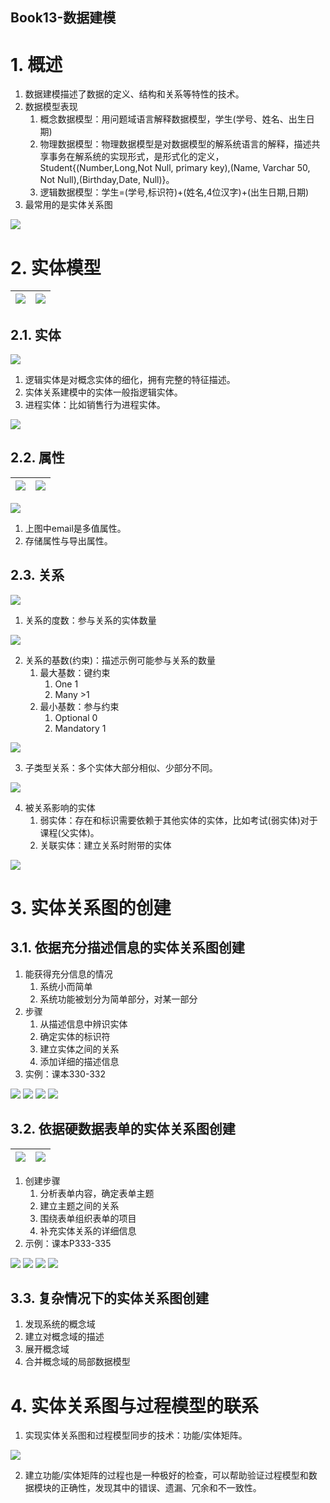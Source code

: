 Book13-数据建模
---

# 1. 概述
1. 数据建模描述了数据的定义、结构和关系等特性的技术。
2. 数据模型表现
   1. 概念数据模型：用问题域语言解释数据模型，学生(学号、姓名、出生日期)
   2. 物理数据模型：物理数据模型是对数据模型的解系统语言的解释，描述共享事务在解系统的实现形式，是形式化的定义，Student{(Number,Long,Not Null, primary key),(Name, Varchar 50, Not Null),(Birthday,Date, Null)}。
   3. 逻辑数据模型：学生=(学号,标识符)+(姓名,4位汉字)+(出生日期,日期)
3. 最常用的是实体关系图

![](https://spricoder.oss-cn-shanghai.aliyuncs.com/2020-Demand-and-business-model-innovation/需求/img/book13/1.png)

# 2. 实体模型

| ![](https://spricoder.oss-cn-shanghai.aliyuncs.com/2020-Demand-and-business-model-innovation/需求/img/book13/2.png) | ![](https://spricoder.oss-cn-shanghai.aliyuncs.com/2020-Demand-and-business-model-innovation/需求/img/book13/3.png) |
| --------------------- | --------------------- |

## 2.1. 实体
![](https://spricoder.oss-cn-shanghai.aliyuncs.com/2020-Demand-and-business-model-innovation/需求/img/book13/4.png)

1. 逻辑实体是对概念实体的细化，拥有完整的特征描述。
2. 实体关系建模中的实体一般指逻辑实体。
3. 进程实体：比如销售行为进程实体。

![](https://spricoder.oss-cn-shanghai.aliyuncs.com/2020-Demand-and-business-model-innovation/需求/img/book13/5.png)

## 2.2. 属性
| ![](https://spricoder.oss-cn-shanghai.aliyuncs.com/2020-Demand-and-business-model-innovation/需求/img/book13/6.png) | ![](https://spricoder.oss-cn-shanghai.aliyuncs.com/2020-Demand-and-business-model-innovation/需求/img/book13/7.png) |
| --------------------- | --------------------- |

![](https://spricoder.oss-cn-shanghai.aliyuncs.com/2020-Demand-and-business-model-innovation/需求/img/book13/8.png)

1. 上图中email是多值属性。
2. 存储属性与导出属性。

## 2.3. 关系
![](https://spricoder.oss-cn-shanghai.aliyuncs.com/2020-Demand-and-business-model-innovation/需求/img/book13/9.png)

1. 关系的度数：参与关系的实体数量

![](https://spricoder.oss-cn-shanghai.aliyuncs.com/2020-Demand-and-business-model-innovation/需求/img/book13/10.png)

2. 关系的基数(约束)：描述示例可能参与关系的数量
   1. 最大基数：键约束
      1. One 1
      2. Many >1
   2. 最小基数：参与约束
      1. Optional 0
      2. Mandatory 1

![](https://spricoder.oss-cn-shanghai.aliyuncs.com/2020-Demand-and-business-model-innovation/需求/img/book13/11.png)

3. 子类型关系：多个实体大部分相似、少部分不同。

![](https://spricoder.oss-cn-shanghai.aliyuncs.com/2020-Demand-and-business-model-innovation/需求/img/book13/12.png)

4. 被关系影响的实体
   1. 弱实体：存在和标识需要依赖于其他实体的实体，比如考试(弱实体)对于课程(父实体)。
   2. 关联实体：建立关系时附带的实体

![](https://spricoder.oss-cn-shanghai.aliyuncs.com/2020-Demand-and-business-model-innovation/需求/img/book13/13.png)

# 3. 实体关系图的创建

## 3.1. 依据充分描述信息的实体关系图创建
1. 能获得充分信息的情况
   1. 系统小而简单
   2. 系统功能被划分为简单部分，对某一部分
2. 步骤
   1. 从描述信息中辨识实体
   2. 确定实体的标识符
   3. 建立实体之间的关系
   4. 添加详细的描述信息
3. 实例：课本330-332

![](https://spricoder.oss-cn-shanghai.aliyuncs.com/2020-Demand-and-business-model-innovation/需求/img/book13/14.png)
![](https://spricoder.oss-cn-shanghai.aliyuncs.com/2020-Demand-and-business-model-innovation/需求/img/book13/15.png)
![](https://spricoder.oss-cn-shanghai.aliyuncs.com/2020-Demand-and-business-model-innovation/需求/img/book13/16.png)
![](https://spricoder.oss-cn-shanghai.aliyuncs.com/2020-Demand-and-business-model-innovation/需求/img/book13/17.png)

## 3.2. 依据硬数据表单的实体关系图创建
| ![](https://spricoder.oss-cn-shanghai.aliyuncs.com/2020-Demand-and-business-model-innovation/需求/img/book13/18.png) | ![](https://spricoder.oss-cn-shanghai.aliyuncs.com/2020-Demand-and-business-model-innovation/需求/img/book13/19.png) |
| ---------------------- | ---------------------- |

1. 创建步骤
   1. 分析表单内容，确定表单主题
   2. 建立主题之间的关系
   3. 围绕表单组织表单的项目
   4. 补充实体关系的详细信息
2. 示例：课本P333-335

![](https://spricoder.oss-cn-shanghai.aliyuncs.com/2020-Demand-and-business-model-innovation/需求/img/book13/20.png)
![](https://spricoder.oss-cn-shanghai.aliyuncs.com/2020-Demand-and-business-model-innovation/需求/img/book13/21.png)
![](https://spricoder.oss-cn-shanghai.aliyuncs.com/2020-Demand-and-business-model-innovation/需求/img/book13/22.png)
![](https://spricoder.oss-cn-shanghai.aliyuncs.com/2020-Demand-and-business-model-innovation/需求/img/book13/23.png)

## 3.3. 复杂情况下的实体关系图创建
1. 发现系统的概念域
2. 建立对概念域的描述
3. 展开概念域
4. 合并概念域的局部数据模型

# 4. 实体关系图与过程模型的联系
1. 实现实体关系图和过程模型同步的技术：功能/实体矩阵。

![](https://spricoder.oss-cn-shanghai.aliyuncs.com/2020-Demand-and-business-model-innovation/需求/img/book13/24.png)

2. 建立功能/实体矩阵的过程也是一种极好的检查，可以帮助验证过程模型和数据模块的正确性，发现其中的错误、遗漏、冗余和不一致性。
